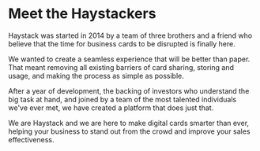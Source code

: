 # Meet the Haystackers

Haystack was started in 2014 by a team of three brothers and a friend who believe that the time for business cards to be disrupted is finally here.

We wanted to create a seamless experience that will be better than paper. That meant removing all existing barriers of card sharing, storing and usage, and making the process as simple as possible. 

After a year of development, the backing of investors who understand the big task at hand, and joined by a team of the most talented individuals we've ever met, we have created a platform that does just that.

We are Haystack and we are here to make digital cards smarter than ever, helping your business to stand out from the crowd and improve your sales effectiveness.